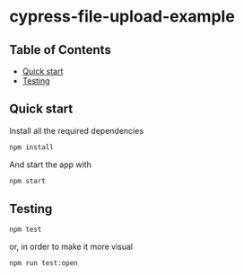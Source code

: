 # cypress-file-upload-example

## Table of Contents

- [Quick start](#quick-start)
- [Testing](#testing)

## Quick start

Install all the required dependencies

```bash
npm install
```

And start the app with

```bash
npm start
```

## Testing

```bash
npm test
```

or, in order to make it more visual

```bash
npm run test:open
```
